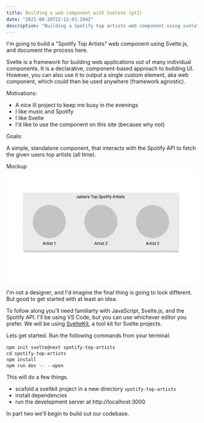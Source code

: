 ```yaml
---
title: Building a web component with Svelete (pt1)
date: "2021-08-20T22:12:03.284Z"
description: "Building a Spotify top artists web component using svelete.js"
---
```


I'm going to build a "Spotify Top Artists" web component using Svelte.js, and document the process here.

Svelte is a framework for building web applications out of many individual components. It is a declarative, component-based approach to building UI. However, you can also use it to output a single custom element, aka web component, which could then be used anywhere (framework agnostic).

Motivations:

- A nice lil project to keep me busy in the evenings
- I like music and Spotify
- I like Svelte
- I'd like to use the component on this site (because why not)

Goals:

A simple, standalone component, that interacts with the Spotify API to fetch the given users top artists (all time).

Mockup
![Spotify Top Artists](./top-artists-mockup.png)

I'm not a designer, and I'd imagine the final thing is going to look different. But good to get started with at least an idea.

To follow along you'll need familiarty with JavaScript, Svelte.js, and the Spotify API. I'll be using VS Code, but you can use whichever editor you prefer. We will be using [SvelteKit](https://kit.svelte.dev/docs), a tool kit for Svelte projects.

Lets get started. Run the following commands from your terminal:

```
npm init svelte@next spotify-top-artists
cd spotify-top-artists
npm install
npm run dev -- --open

```

This will do a few things.

- scafold a sveltkit project in a new directory `spotify-top-artists`
- install dependencies
- run the development server at http://localhost:3000

In part two we'll begin to build out our codebase.
